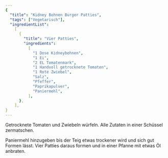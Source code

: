 ```yaml
---
{
  "title": "Kidney Bohnen Burger Patties",
  "tags": ["Vegetarisch"],
  "ingredientList":
    [
      {
        "title": "Vier Patties",
        "ingredients":
          [
            "1 Dose Kidneybohnen",
            "1 Ei",
            "2 EL Tomatenmark",
            "1 Handvoll getrocknete Tomaten",
            "1 Rote Zwiebel",
            "Salz",
            "Pfeffer",
            "Paprikapulver",
            "Paniermehl",
          ],
      },
    ],
}
---
```


Getrocknete Tomaten und Zwiebeln würfeln. Alle Zutaten in einer Schüssel zermatschen.

Paniermehl hinzugeben bis der Teig etwas trockener wird und sich gut Formen lässt. Vier Patties daraus formen und in einer Pfanne mit etwas Öl anbraten.
